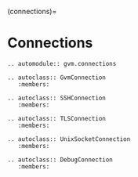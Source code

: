 (connections)=

# Connections

```{eval-rst}
.. automodule:: gvm.connections
```

```{eval-rst}
.. autoclass:: GvmConnection
   :members:
```

```{eval-rst}
.. autoclass:: SSHConnection
   :members:
```

```{eval-rst}
.. autoclass:: TLSConnection
   :members:
```

```{eval-rst}
.. autoclass:: UnixSocketConnection
   :members:
```

```{eval-rst}
.. autoclass:: DebugConnection
   :members:
```
